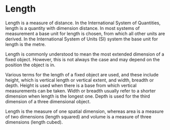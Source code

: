 # Length

Length is a measure of distance. In the International System of Quantities, length is a quantity with dimension distance. In most systems of measurement a base unit for length is chosen, from which all other units are derived. In the International System of Units (SI) system the base unit for length is the metre.

Length is commonly understood to mean the most extended dimension of a fixed object. However, this is not always the case and may depend on the position the object is in.

Various terms for the length of a fixed object are used, and these include height, which is vertical length or vertical extent, and width, breadth or depth. Height is used when there is a base from which vertical measurements can be taken. Width or breadth usually refer to a shorter dimension when length is the longest one. Depth is used for the third dimension of a three dimensional object.

Length is the measure of one spatial dimension, whereas area is a measure of two dimensions (length squared) and volume is a measure of three dimensions (length cubed).
